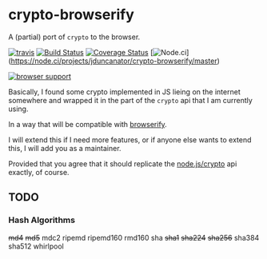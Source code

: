 # crypto-browserify

A (partial) port of `crypto` to the browser.


[![travis](https://secure.travis-ci.org/jduncanator/crypto-browserify.png?branch=master)](https://travis-ci.org/jduncanator/crypto-browserify) [![Build Status](https://drone.io/github.com/jduncanator/crypto-browserify/status.png)](https://drone.io/github.com/jduncanator/crypto-browserify/latest) [![Coverage Status](https://coveralls.io/repos/jduncanator/crypto-browserify/badge.png)](https://coveralls.io/r/jduncanator/crypto-browserify) [![Node.ci](https://node.ci/report/jduncanator/crypto-browserify/master.png)]
(https://node.ci/projects/jduncanator/crypto-browserify/master)

[![browser support](https://ci.testling.com/jduncanator/crypto-browserify.png)](http://ci.testling.com/jduncanator/crypto-browserify)


Basically, I found some crypto implemented in JS lieing on the internet somewhere
and wrapped it in the part of the `crypto` api that I am currently using.

In a way that will be compatible with [browserify](https://github.com/substack/node-browserify/).

I will extend this if I need more features, or if anyone else wants to extend this,
I will add you as a maintainer.

Provided that you agree that it should replicate the [node.js/crypto](http://nodejs.org/api/crypto.html) api exactly, of course.

## TODO

### Hash Algorithms

  ~~md4~~
  ~~md5~~
  mdc2
  ripemd
  ripemd160
  rmd160
  sha
  ~~sha1~~
  ~~sha224~~
  ~~sha256~~
  sha384
  sha512
  whirlpool
